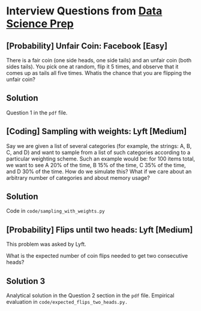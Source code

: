 # Interview Questions from [Data Science Prep](https://datascienceprep.com/)

## [Probability] Unfair Coin: Facebook [Easy]

There is a fair coin (one side heads, one side tails) and an unfair coin (both sides tails). You pick one at random, flip it 5 times, and observe that it comes up as tails all five times.  Whatis the chance that you are flipping the unfair coin? 

## Solution 
Question 1 in the `pdf` file.

## [Coding] Sampling with weights: Lyft [Medium]

Say we are given a list of several categories
(for example, the strings: A, B, C, and D) and want to sample from a
list of such categories according to a particular weighting scheme.
Such an example would be: for 100 items total,
we want to see A 20% of the time, B 15% of the time, C 35% of the time,
and D 30% of the time. How do we simulate this?
What if we care about an arbitrary number of categories and about memory usage?

## Solution 
Code in `code/sampling_with_weights.py` 

## [Probability] Flips until two heads: Lyft [Medium]

This problem was asked by Lyft.

What is the expected number of coin flips needed to get two consecutive heads?

## Solution 3

Analytical solution in the Question 2 section in the `pdf` file. Empirical evaluation in `code/expected_flips_two_heads.py.`



